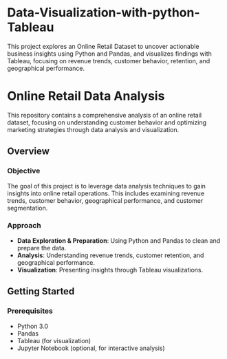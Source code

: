# Data-Visualization-with-python-Tableau
This project explores an Online Retail Dataset to uncover actionable business insights using Python and Pandas, and visualizes findings with Tableau, focusing on revenue trends, customer behavior, retention, and geographical performance.

# Online Retail Data Analysis

This repository contains a comprehensive analysis of an online retail dataset, focusing on understanding customer behavior and optimizing marketing strategies through data analysis and visualization.

## Overview

### **Objective**
The goal of this project is to leverage data analysis techniques to gain insights into online retail operations. This includes examining revenue trends, customer behavior, geographical performance, and customer segmentation.

### **Approach**
- **Data Exploration & Preparation**: Using Python and Pandas to clean and prepare the data.
- **Analysis**: Understanding revenue trends, customer retention, and geographical performance.
- **Visualization**: Presenting insights through Tableau visualizations.

## Getting Started

### **Prerequisites**

- Python 3.0
- Pandas
- Tableau (for visualization)
- Jupyter Notebook (optional, for interactive analysis)

